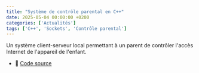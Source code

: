 ```yaml
---
title: "Système de contrôle parental en C++"
date: 2025-05-04 00:00:00 +0200
categories: ['Actualités']
tags: ['C++', 'Sockets', 'Contrôle parental']
---
```


Un système client-serveur local permettant à un parent de contrôler l'accès Internet de l'appareil de l'enfant.


- 🔗 [Code source](https://github.com/retr0-dedsec2/controle-parental)
